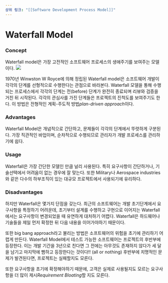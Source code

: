 ```yaml
---
상위 링크: "[[Software Development Process Model]]"
---
```

# Waterfall Model

### Concept
Waterfall model은 가장 고전적인 소프트웨어 프로세스의 생애주기를 보여주는 모델이다.
![](https://i.imgur.com/jYEWE7V.png)

1970년 Winwston W Royce에 의해 정립된 Waterfall model은 소프트웨어 개발이 각각의 단계를 선형적으로 수행한다는 관점으로 바라본다. Waterfall 모델을 통해 수행되는 프로세스에서 각각의 단계는 전(before) 단계가 완전히 종료되며 리뷰와 검증을 거친 뒤 시작된다. 
각각의 관심사를 가진 단계들은 프로젝트의 진척도를 보여주기도 한다. 이 방법은 전형적인 계획-주도적 방법*plan-driven approach*이다.

### Advantages
Waterfall Model은 개념적으로 간단하고, 문제들이 각각의 단계에서 뚜렷하게 구분된다. 가장 직관적인 바업이며, 순차적으로 수행되므로 관리자가 개발 프로세스를 관리하기에 쉽다.

### Usage
Waterfall은 가장 간단한 모델인 만큼 널리 사용된다. 특히 요구사항이 간단하거나, 기술선택에서 어려움이 없는 경우에 잘 맞는다. 또한 Military나 Aerospace industries와 같은 다수의 하부조직이 있는 대규모 프로젝트에서 사용되기에 유리하다.

### Disadvantages
하지만 Waterfall은 몇가지 단점을 갖는다. 최근의 소프트웨어는 개발 초기단계에서 요구사항을 특정하기 어려운데, 초기부터 설계를 수행하고 구현으로 이어지는 Waterfall에서는 요구사항이 변경되었을 때 유연하게 대처하기 어렵다. Waterfall은 하드웨어나 기술들을 제일 먼저 확정한 뒤 다음 내용을 이어가야하기 때문이다.

또한 big bang approach라고 불리는 방법은 소프트웨어의 위험을 초기에 관리하기 어렵게 만든다. Waterfall Model에서 테스트 가능한 소프트웨어는 프로젝트의 후반부에 등장한다. 이는 개발 기간을 3년으로 친다면 그 전에는 아무것도 존재하지 않다가 세 달을 남기고 마지막에 빰하고 등장한다는 것이다!! (all or nothing) 후반부에 치명적인 문제가 발견된다면, 프로젝트는 실패할지도 모른다.

또한 요구사항을 초기에 확정해야하기 때문에, 고객은 실제로 사용될지도 모르는 요구사항을 더 많이 제시*Requirement Bloating*할 지도 모른다. 